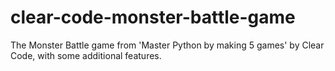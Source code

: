 # clear-code-monster-battle-game
The Monster Battle game from 'Master Python by making 5 games' by Clear Code, with some additional features. 
